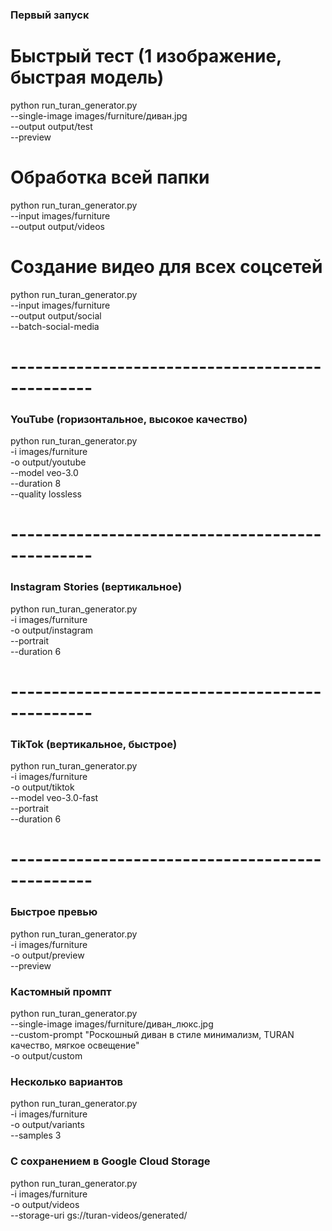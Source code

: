 ### Первый запуск

# Быстрый тест (1 изображение, быстрая модель)
python run_turan_generator.py \
  --single-image images/furniture/диван.jpg \
  --output output/test \
  --preview

# Обработка всей папки
python run_turan_generator.py \
  --input images/furniture \
  --output output/videos

# Создание видео для всех соцсетей
python run_turan_generator.py \
  --input images/furniture \
  --output output/social \
  --batch-social-media

# ------------------------------------------------

###     YouTube (горизонтальное, высокое качество)

python run_turan_generator.py \
  -i images/furniture \
  -o output/youtube \
  --model veo-3.0 \
  --duration 8 \
  --quality lossless

# ------------------------------------------------

###     Instagram Stories (вертикальное)

python run_turan_generator.py \
  -i images/furniture \
  -o output/instagram \
  --portrait \
  --duration 6


# ------------------------------------------------

###    TikTok (вертикальное, быстрое)

python run_turan_generator.py \
  -i images/furniture \
  -o output/tiktok \
  --model veo-3.0-fast \
  --portrait \
  --duration 6

# ------------------------------------------------

###    Быстрое превью

python run_turan_generator.py \
  -i images/furniture \
  -o output/preview \
  --preview


###   Кастомный промпт

python run_turan_generator.py \
  --single-image images/furniture/диван_люкс.jpg \
  --custom-prompt "Роскошный диван в стиле минимализм, TURAN качество, мягкое освещение" \
  -o output/custom

###   Несколько вариантов

python run_turan_generator.py \
  -i images/furniture \
  -o output/variants \
  --samples 3


###   С сохранением в Google Cloud Storage


python run_turan_generator.py \
  -i images/furniture \
  -o output/videos \
  --storage-uri gs://turan-videos/generated/


